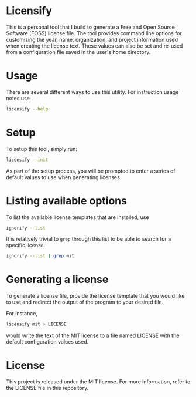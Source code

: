 # Licensify
This is a personal tool that I build to generate a Free and Open Source Software
(FOSS) license file. The tool provides command line options for customizing the 
year, name, organization, and project information used when creating the license
text. These values can also be set and re-used from a configuration file saved
in the user's home directory.

# Usage
There are several different ways to use this utility. For instruction usage notes
use

```bash
licensify --help
```

# Setup
To setup this tool, simply run: 

```bash
licensify --init
```

As part of the setup process, you will be prompted to enter a series of default
values to use when generating licenses.

# Listing available options
To list the available license templates that are installed, use

```bash
ignorify --list
```

It is relatively trivial to `grep` through this list to be able to search for a
specific license.

```bash 
ignorify --list | grep mit
```

# Generating a license
To generate a license file, provide the license template that you would like to
use and redirect the output of the program to your desired file. 

For instance,

```bash
licensify mit > LICENSE
```

would write the text of the MIT license to a file named LICENSE with the default
configuration values used.

# License
This project is released under the MIT license. For more information, refer to
the LICENSE file in this repository.
